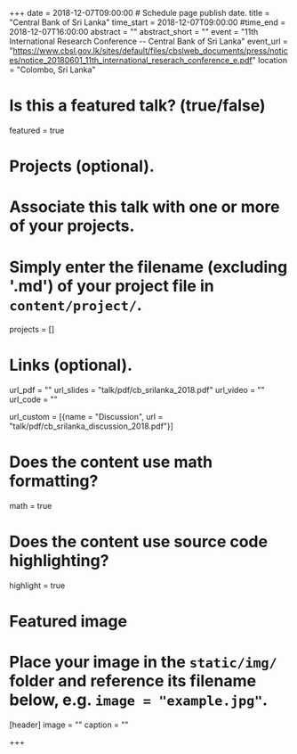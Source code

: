 +++
date = 2018-12-07T09:00:00 # Schedule page publish date.
title = "Central Bank of Sri Lanka"
time_start = 2018-12-07T09:00:00
#time_end = 2018-12-07T16:00:00
abstract = ""
abstract_short = ""
event = "11th International Research Conference  -- Central Bank of Sri Lanka"
event_url = "https://www.cbsl.gov.lk/sites/default/files/cbslweb_documents/press/notices/notice_20180601_11th_international_reserach_conference_e.pdf"
location = "Colombo, Sri Lanka"

# Is this a featured talk? (true/false)
featured = true

# Projects (optional).
#   Associate this talk with one or more of your projects.
#   Simply enter the filename (excluding '.md') of your project file in `content/project/`.
projects = []

# Links (optional).
url_pdf = ""
url_slides = "talk/pdf/cb_srilanka_2018.pdf"
url_video = ""
url_code = ""

url_custom = [{name = "Discussion", url = "talk/pdf/cb_srilanka_discussion_2018.pdf"}]

# Does the content use math formatting?
math = true

# Does the content use source code highlighting?
highlight = true

# Featured image
# Place your image in the `static/img/` folder and reference its filename below, e.g. `image = "example.jpg"`.
[header]
image = ""
caption = ""

+++